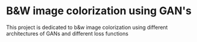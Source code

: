 # B&W image colorization using GAN's
This project is dedicated to b&w image colorization using different architectures of GANs and different loss functions
